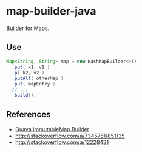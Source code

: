 # map-builder-java
Builder for Maps.

## Use

```java
Map<String, String> map = new HashMapBuilder<>()
  .put( k1, v1 )
  .p( k2, v2 )
  .putAll( otherMap )
  .put( mapEntry )
  // ...
  .build();
```

## References
* [Guava ImmutableMap.Builder](guava-builder)
* http://stackoverflow.com/a/7345751/851135
* http://stackoverflow.com/a/12228431

[guava-builder]: http://docs.guava-libraries.googlecode.com/git/javadoc/com/google/common/collect/ImmutableMap.Builder.html
